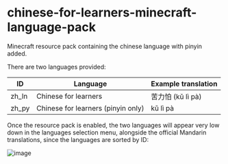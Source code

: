 # chinese-for-learners-minecraft-language-pack
Minecraft resource pack containing the chinese language with pinyin added.

There are two languages provided:

| ID  | Language | Example translation |
| ------------- | ------------- | ------------- |
| zh_ln  | Chinese for learners  | 苦力怕 (kǔ lì pà)  |
| zh_py | Chinese for learners (pinyin only)  | kǔ lì pà  |

Once the resource pack is enabled, the two languages will appear very low down in the languages selection menu, alongside the official Mandarin translations, since the languages are sorted by ID:

![image](https://user-images.githubusercontent.com/67515128/226148014-a47f2c26-2be1-41a4-9e53-b5c5efb08b22.png)
